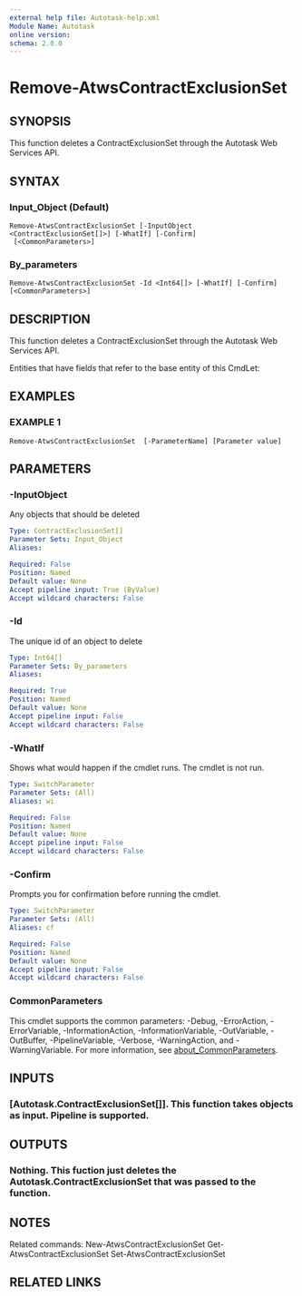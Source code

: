 ```yaml
---
external help file: Autotask-help.xml
Module Name: Autotask
online version:
schema: 2.0.0
---
```


# Remove-AtwsContractExclusionSet

## SYNOPSIS
This function deletes a ContractExclusionSet through the Autotask Web Services API.

## SYNTAX

### Input_Object (Default)
```
Remove-AtwsContractExclusionSet [-InputObject <ContractExclusionSet[]>] [-WhatIf] [-Confirm]
 [<CommonParameters>]
```

### By_parameters
```
Remove-AtwsContractExclusionSet -Id <Int64[]> [-WhatIf] [-Confirm] [<CommonParameters>]
```

## DESCRIPTION
This function deletes a ContractExclusionSet through the Autotask Web Services API.

Entities that have fields that refer to the base entity of this CmdLet:

## EXAMPLES

### EXAMPLE 1
```
Remove-AtwsContractExclusionSet  [-ParameterName] [Parameter value]
```

## PARAMETERS

### -InputObject
Any objects that should be deleted

```yaml
Type: ContractExclusionSet[]
Parameter Sets: Input_Object
Aliases:

Required: False
Position: Named
Default value: None
Accept pipeline input: True (ByValue)
Accept wildcard characters: False
```

### -Id
The unique id of an object to delete

```yaml
Type: Int64[]
Parameter Sets: By_parameters
Aliases:

Required: True
Position: Named
Default value: None
Accept pipeline input: False
Accept wildcard characters: False
```

### -WhatIf
Shows what would happen if the cmdlet runs.
The cmdlet is not run.

```yaml
Type: SwitchParameter
Parameter Sets: (All)
Aliases: wi

Required: False
Position: Named
Default value: None
Accept pipeline input: False
Accept wildcard characters: False
```

### -Confirm
Prompts you for confirmation before running the cmdlet.

```yaml
Type: SwitchParameter
Parameter Sets: (All)
Aliases: cf

Required: False
Position: Named
Default value: None
Accept pipeline input: False
Accept wildcard characters: False
```

### CommonParameters
This cmdlet supports the common parameters: -Debug, -ErrorAction, -ErrorVariable, -InformationAction, -InformationVariable, -OutVariable, -OutBuffer, -PipelineVariable, -Verbose, -WarningAction, and -WarningVariable. For more information, see [about_CommonParameters](http://go.microsoft.com/fwlink/?LinkID=113216).

## INPUTS

### [Autotask.ContractExclusionSet[]]. This function takes objects as input. Pipeline is supported.
## OUTPUTS

### Nothing. This fuction just deletes the Autotask.ContractExclusionSet that was passed to the function.
## NOTES
Related commands:
New-AtwsContractExclusionSet
 Get-AtwsContractExclusionSet
 Set-AtwsContractExclusionSet

## RELATED LINKS
